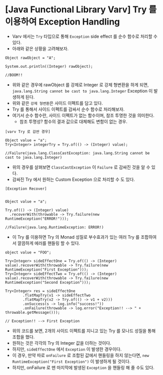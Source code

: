 # [Java Functional Library Varv] Try 를 이용하여 Exception Handling

* Varv 에서는 `Try` 타입으로 통해 `Exception` side effect 를 순수 함수로 처리할 수 있다.
* 아래와 같은 상황을 고려해보자.

```
Object rawObject = "A";

System.out.println((Integer) rawObject);

//BOOM!!
```

* 위와 같은 경우에 rawObject 를 강제로 Integer 로 강제 형변환을 하게 되면, `java.lang.String cannot be cast to java.lang.Integer`
Exception 이 발생하게 된다.
* 위와 같은 `강제 형변환`은 사이드 이펙트를 담고 있다.
* Try 를 통해서 사이드 이펙트를 감싸서 순수 함수로 처리해보자.
* 여기서 순수 함수란, 사이드 이펙트가 없는 함수이며, 참조 투명한 것을 의미한다.
  * 참조 투명성? 함수의 결과 값으로 대체해도 변함이 없는 경우.

```
[varv Try 로 감싼 경우]

Object value = "a";
Try<Integer> integerTry = Try.of(() -> (Integer) value);

//Failure(java.lang.ClassCastException: java.lang.String cannot be cast to java.lang.Integer)
```  

* 위의 경우를 살펴보면 `ClassCastException` 이 `Failure` 로 감싸진 것을 알 수 있다.
* 감싸진 Try 에서 원하는 Custom Exception 으로 처리할 수 도 있다.

```
[Exception Recover]


Object value = "a";

Try.of(() -> (Integer) value)
  .recoverWith(throwable -> Try.failure(new RuntimeException("ERROR!")));

//Failure(java.lang.RuntimeException: ERROR!)
```

* 이 Try 를 이용하면 Try 의 Monad 성질로 부수효과가 있는 여러 Try 를 조합하여서 깔끔하게 에러를 핸들링 할 수 있다.

```
object value = "FOO";

Try<Integer> sideEffectOne = Try.of(() -> (Integer) value).recoverWith(throwable -> Try.failure(new RuntimeException("First Exception")));
Try<Integer> sideEffectTwo = Try.of(() -> (Integer) value).recoverWith(throwable -> Try.failure(new RuntimeException("Second Exception")));

Try<Integer> res = sideEffectOne
        .flatMapTry(v1 -> sideEffectTwo
        .flatMapTry(v2 -> Try.of(() -> v1 + v2)))
        .onSuccess(s -> log.info("success!"))
        .onFailure(throwable -> log.error("Exception!! --> " + throwable.getMessage()));

// Exception!! --> First Exception
```

* 위의 코드를 보면, 2개의 사이드 이펙트를 지니고 있는 Try 를 모나드 성질을 통해 조합을 했다.
* 원하는 것은 각각의 Try 의 Integer 값을 더하는 것이다.
* 하지만, `sideEffectOne` 에서 `Exception` 이 발생한 경우이다.
* 이 경우, 만약 따로 `onFailure` 로 조합된 값에서 핸들링을 하지 않는다면, `new RuntimeException("First Exception")` 이 발생하게 될 것이다.
* 하지만, onFailure 로 맨 마지막에 발생된 `Exception` 을 핸들링 해 줄 수도 있다.
